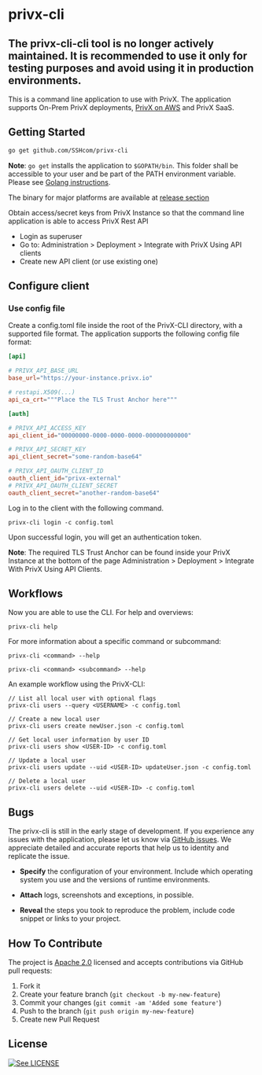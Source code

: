 # privx-cli

The privx-cli-cli tool is no longer actively maintained. It is recommended to use it only for testing purposes and avoid using it in production environments.
---

This is a command line application to use with PrivX. The application supports On-Prem PrivX deployments, [PrivX on AWS](https://github.com/SSHcom/privx-on-aws) and PrivX SaaS.

## Getting Started

```bash
go get github.com/SSHcom/privx-cli
```

**Note**: `go get` installs the application to `$GOPATH/bin`. This folder shall be accessible to your user and be part of the PATH environment variable. Please see [Golang instructions](https://golang.org/doc/gopath_code.html#GOPATH).

The binary for major platforms are available at [release section](https://github.com/SSHcom/privx-cli/releases)


Obtain access/secret keys from PrivX Instance so that the command line application is able to access PrivX Rest API
* Login as superuser
* Go to: Administration > Deployment > Integrate with PrivX Using API clients
* Create new API client (or use existing one)

<!-- Alternatively, you can use api client on behalf of existing user using its credentials.

```
usage: privx-cli [options] <command> <subcommand> [<subcommand> ...] [parameters]
To see help text, you can run:

  privx-cli help
  privx-cli <command> help
  privx-cli <command> <subcommand> help
``` -->

## Configure client

<!-- It is mandatory to define HTTPS address to PrivX API (e.g. https://example.privx.io)

```bash
# with command line flag
privx-cli -c https://example.privx.io

# with environment variable(s)
export PRIVX_API_BASE_URL=https://example.privx.io
privx-cli
```

### Use user credentials

```bash
# with command line flag
privx-cli --access superuser --secret xhaSgasAU...As

# with environment variable(s)
export PRIVX_API_ACCESS_KEY=superuser
export PRIVX_API_SECRET_KEY=xhaSgasAU...As
privx-cli
```

### Use api client credentials

```bash
# with environment variable(s)
export PRIVX_API_ACCESS_KEY=00000000-0000-0000-0000-000000000000
export PRIVX_API_SECRET_KEY=xhaSgasAU...As
export PRIVX_API_OAUTH_CLIENT_ID=privx-external
export PRIVX_API_OAUTH_CLIENT_SECRET=another-random-base64
privx-cli
``` -->

### Use config file

Create a config.toml file inside the root of the PrivX-CLI directory, with a supported file format.
The application supports the following config file format:

```conf
[api]

# PRIVX_API_BASE_URL
base_url="https://your-instance.privx.io"

# restapi.X509(...)
api_ca_crt="""Place the TLS Trust Anchor here"""

[auth]

# PRIVX_API_ACCESS_KEY
api_client_id="00000000-0000-0000-0000-000000000000"

# PRIVX_API_SECRET_KEY
api_client_secret="some-random-base64"

# PRIVX_API_OAUTH_CLIENT_ID
oauth_client_id="privx-external"
# PRIVX_API_OAUTH_CLIENT_SECRET
oauth_client_secret="another-random-base64"
```

Log in to the client with the following command.

```
privx-cli login -c config.toml
```

Upon successful login, you will get an authentication token.

**Note**: The required TLS Trust Anchor can be found inside your PrivX Instance at the bottom of the page Administration > Deployment > Integrate With PrivX Using API Clients.

## Workflows

Now you are able to use the CLI. For help and overviews:

`privx-cli help`

For more information about a specific command or subcommand:

```
privx-cli <command> --help

privx-cli <command> <subcommand> --help
```

An example workflow using the PrivX-CLI:

```
// List all local user with optional flags
privx-cli users --query <USERNAME> -c config.toml

// Create a new local user
privx-cli users create newUser.json -c config.toml

// Get local user information by user ID
privx-cli users show <USER-ID> -c config.toml

// Update a local user
privx-cli users update --uid <USER-ID> updateUser.json -c config.toml

// Delete a local user
privx-cli users delete --uid <USER-ID> -c config.toml
```

<!-- Note, each invocation of privx-cli causes a new authentication request using supplied credentials. It becomes inefficient if sequence of commands needs to be executed. It is possible to login once using any of supported methods and then reuse same access token

```bash
#!/bin/bash
export PRIVX_API_BASE_URL=https://example.privx.io
export PRIVX_API_SECRET_KEY=$(privx-cli --access superuser --secret xhaSgasAU...As)

privx-cli roles
...
``` -->


## Bugs

The privx-cli is still in the early stage of development.
If you experience any issues with the application, please let us know via [GitHub issues](https://github.com/SSHcom/privx-cli/issues). We appreciate detailed and accurate reports that help us to identity and replicate the issue.

* **Specify** the configuration of your environment. Include which operating system you use and the versions of runtime environments.

* **Attach** logs, screenshots and exceptions, in possible.

* **Reveal** the steps you took to reproduce the problem, include code snippet or links to your project.


## How To Contribute

The project is [Apache 2.0](LICENSE) licensed and accepts contributions via GitHub pull requests:

1. Fork it
2. Create your feature branch (`git checkout -b my-new-feature`)
3. Commit your changes (`git commit -am 'Added some feature'`)
4. Push to the branch (`git push origin my-new-feature`)
5. Create new Pull Request


## License

[![See LICENSE](https://img.shields.io/github/license/SSHcom/privx-cli.svg?style=for-the-badge)](LICENSE)

